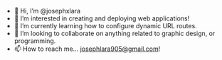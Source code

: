 - 👋 Hi, I’m @josephxlara
- 👀 I’m interested in creating and deploying web applications!
- 🌱 I’m currently learning how to configure dynamic URL routes.
- 💞️ I’m looking to collaborate on anything related to graphic design, or programming.
- 📫 How to reach me... josephlara905@gmail.com!
